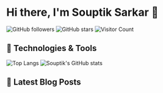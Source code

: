 # Hi there, I'm Souptik Sarkar 👋

![GitHub followers](https://img.shields.io/github/followers/souptik18?label=Followers&style=social)
![GitHub stars](https://img.shields.io/github/stars/souptik18?label=Stars&style=social)
![Visitor Count](https://komarev.com/ghpvc/?username=souptik18)

## 🔧 Technologies & Tools
![Top Langs](https://github-readme-stats.vercel.app/api/top-langs/?username=souptik18&layout=compact)
![Souptik's GitHub stats](https://github-readme-stats.vercel.app/api?username=souptik18&show_icons=true&theme=radical)

## 📝 Latest Blog Posts
<!-- BLOG-POST-LIST:START -->
<!-- BLOG-POST-LIST:END -->
